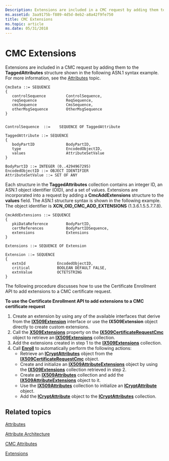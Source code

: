 ```yaml
---
Description: Extensions are included in a CMC request by adding them to the TaggedAttributes structure shown in the following ASN.1 syntax example. For more information, see the Attributes topic.
ms.assetid: 3aa9175b-f889-4d5d-8eb2-a8a42f9fe750
title: CMC Extensions
ms.topic: article
ms.date: 05/31/2018
---
```


# CMC Extensions

Extensions are included in a CMC request by adding them to the **TaggedAttributes** structure shown in the following ASN.1 syntax example. For more information, see the [Attributes](attributes.md) topic.

``` syntax
CmcData ::= SEQUENCE 
{
   controlSequence         ControlSequence,
   reqSequence             ReqSequence,
   cmsSequence             CmsSequence,
   otherMsgSequence        OtherMsgSequence
}


ControlSequence  ::=    SEQUENCE OF TaggedAttribute

TaggedAttribute ::= SEQUENCE 
{
   bodyPartID              BodyPartID,
   type                    EncodedObjectID,
   values                  AttributeSetValue
}

BodyPartID ::= INTEGER (0..4294967295)
EncodedObjectID ::= OBJECT IDENTIFIER
AttributeSetValue ::= SET OF ANY
```

Each structure in the **TaggedAttributes** collection contains an integer ID, an ASN.1 object identifier (OID), and a set of values. Extensions are incorporated into a request by adding a **CmcAddExtensions** structure to the **values** field. The ASN.1 structure syntax is shown in the following example. The object identifier is **XCN\_OID\_CMC\_ADD\_EXTENSIONS** (1.3.6.1.5.5.7.7.8).

``` syntax
CmcAddExtensions ::= SEQUENCE 
{
   pkiDataReference        BodyPartID,
   certReferences          BodyPartIDSequence,
   extensions              Extensions
}

Extensions ::= SEQUENCE OF Extension

Extension ::= SEQUENCE 
{
   extnId              EncodedObjectID,
   critical            BOOLEAN DEFAULT FALSE,
   extnValue           OCTETSTRING
}
```

The following procedure discusses how to use the Certificate Enrollment API to add extensions to a CMC certificate request.

**To use the Certificate Enrollment API to add extensions to a CMC certificate request**

1.  Create an extension by using any of the available interfaces that derive from the [**IX509Extension**](/windows/desktop/api/CertEnroll/nn-certenroll-ix509extension) interface or use the **IX509Extension** object directly to create custom extensions.
2.  Call the [**X509Extensions**](/windows/desktop/api/CertEnroll/nf-certenroll-ix509certificaterequestcmc-get_x509extensions) property on the [**IX509CertificateRequestCmc**](/windows/desktop/api/CertEnroll/nn-certenroll-ix509certificaterequestcmc) object to retrieve an [**IX509Extensions**](/windows/desktop/api/CertEnroll/nn-certenroll-ix509extensions) collection.
3.  Add the extensions created in step 1 to the [**IX509Extensions**](/windows/desktop/api/CertEnroll/nn-certenroll-ix509extensions) collection.
4.  Call [**Enroll**](/windows/desktop/api/CertEnroll/nf-certenroll-ix509enrollment-enroll) to automatically perform the following actions:
    -   Retrieve an [**ICryptAttributes**](/windows/desktop/api/CertEnroll/nn-certenroll-icryptattributes) object from the [**IX509CertificateRequestCmc**](/windows/desktop/api/CertEnroll/nn-certenroll-ix509certificaterequestcmc) object.
    -   Create and initialize an [**IX509AttributeExtensions**](/windows/desktop/api/CertEnroll/nn-certenroll-ix509attributeextensions) object by using the [**IX509Extensions**](/windows/desktop/api/CertEnroll/nn-certenroll-ix509extensions) collection retrieved in step 2.
    -   Create an [**IX509Attributes**](/windows/desktop/api/CertEnroll/nn-certenroll-ix509attributes) collection and add the [**IX509AttributeExtensions**](/windows/desktop/api/CertEnroll/nn-certenroll-ix509attributeextensions) object to it.
    -   Use the [**IX509Attributes**](/windows/desktop/api/CertEnroll/nn-certenroll-ix509attributes) collection to initialize an [**ICryptAttribute**](/windows/desktop/api/CertEnroll/nn-certenroll-icryptattribute) object.
    -   Add the [**ICryptAttribute**](/windows/desktop/api/CertEnroll/nn-certenroll-icryptattribute) object to the [**ICryptAttributes**](/windows/desktop/api/CertEnroll/nn-certenroll-icryptattributes) collection.

## Related topics

<dl> <dt>

[Attributes](attributes.md)
</dt> <dt>

[Attribute Architecture](attribute-architecture.md)
</dt> <dt>

[CMC Attributes](cmc-attributes.md)
</dt> <dt>

[Extensions](extensions.md)
</dt> </dl>

 

 



